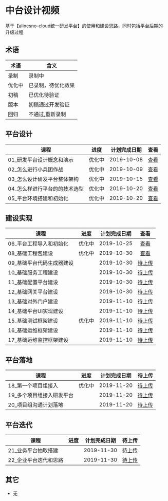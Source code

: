 # 中台设计视频

基于【alinesno-cloud统一研发平台】的使用和建设思路，同时包括平台后期的升级过程


## 术语

| 术语   | 含义               |
|--------|--------------------|
| 录制   | 录制中             |
| 优化中 | 已录制，待优化效果 |
| 初稿   | 已优化待验证       |
| 版本   | 初稿通过开发验证   |
| 回归   | 不通过,重新录制    |

## 平台设计

| 课程                          | 进度   | 计划完成日期 | 查看                                                                             |
|-------------------------------|:------:|:------------:|:--------------------------------------------------------------------------------:|
| 01_研发平台设计概念和演示     | 优化中 | 2019-10-08   | <a href="https://www.bilibili.com/video/av74794781/?p=1" target="blank">查看</a> |
| 02_怎么进行小兵团作战         | 优化中 | 2019-10-09   | <a href="https://www.bilibili.com/video/av74794781/?p=2" target="blank">查看</a> |
| 03_怎么设计研发平台整体架构   | 优化中 | 2019-10-15   | <a href="https://www.bilibili.com/video/av74794781/?p=3" target="blank">查看</a> |
| 04_怎么样进行平台的的技术选型 | 优化中 | 2019-10-20   | <a href="https://www.bilibili.com/video/av74794781/?p=4" target="blank">查看</a> |
| 05_平台环境搭建和初始化       | 优化中 | 2019-10-20   | <a href="https://www.bilibili.com/video/av74794781/?p=5" target="blank">查看</a> |

## 建设实现

| 课程                      | 进度   | 计划完成日期 | 查看                                                                                |
|---------------------------|:------:|:------------:|:-----------------------------------------------------------------------------------:|
| 06_平台工程导入和初始化   | 优化中 | 2019-10-25   | <a href="https://www.bilibili.com/video/av74794781/?p=6" target="blank">查看</a>    |
| 08_基础工程包建设         | 优化中 | 2019-10-30   | <a href="https://www.bilibili.com/video/av74794781/?p=7" target="blank">查看</a>    |
| 09_基础平台代码生成器建设 |        | 2019-10-30   | <a href="https://www.bilibili.com/video/av74794781/?p=8" target="blank">待上传</a>  |
| 10_基础服务工程建设       |        | 2019-10-30   | <a href="https://www.bilibili.com/video/av74794781/?p=9" target="blank">待上传</a>  |
| 11_基础配置平台建设       |        | 2019-10-30   | <a href="https://www.bilibili.com/video/av74794781/?p=10" target="blank">待上传</a> |
| 12_基础网关平台建设       |        | 2019-10-30   | <a href="https://www.bilibili.com/video/av74794781/?p=11" target="blank">待上传</a> |
| 13_基础对外门户建设       |        | 2019-11-10   | <a href="https://www.bilibili.com/video/av74794781/?p=12" target="blank">待上传</a> |
| 14_基础平台UI实现建设     |        | 2019-11-10   | <a href="https://www.bilibili.com/video/av74794781/?p=13" target="blank">待上传</a> |
| 15_基础测试框架建设       | 优化中 | 2019-11-10   | <a href="https://www.bilibili.com/video/av74794781/?p=14" target="blank">待上传</a> |
| 16_基础运维框架建设       |        | 2019-11-10   | <a href="https://www.bilibili.com/video/av74794781/?p=15" target="blank">待上传</a> |
| 17_基础运维监控框架建设   |        | 2019-11-10   | <a href="https://www.bilibili.com/video/av74794781/?p=16" target="blank">待上传</a> |

## 平台落地

| 课程                      | 进度   | 计划完成日期 | 待上传                                                                              |
|---------------------------|:------:|:------------:|:-----------------------------------------------------------------------------------:|
| 18_第一个项目组接入       | 优化中 | 2019-11-20   | <a href="https://www.bilibili.com/video/av74794781/?p=17" target="blank">待上传</a> |
| 19_多个项目组接入研发平台 |        | 2019-11-20   | <a href="https://www.bilibili.com/video/av74794781/?p=18" target="blank">待上传</a> |
| 20_项目组沟通计划落地     |        | 2019-11-20   | <a href="https://www.bilibili.com/video/av74794781/?p=19" target="blank">待上传</a> |

## 平台迭代

| 课程                  | 进度 | 计划完成日期 | 待上传                                                                              |
|-----------------------|:----:|:------------:|:---------------------------------------------------------------------------------:|
| 21_业务平台抽取搭建   |      | 2019-11-30   | <a href="https://www.bilibili.com/video/av74794781/?p=20" target="blank">待上传</a> |
| 22_企业平台迭代和思路 |      | 2019-11-30   | <a href="https://www.bilibili.com/video/av74794781/?p=21" target="blank">待上传</a> |
 
## 其它

- 无 
